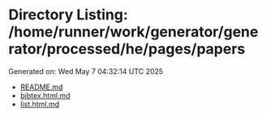 # Directory Listing: /home/runner/work/generator/generator/processed/he/pages/papers
Generated on: Wed May  7 04:32:14 UTC 2025

- [README.md](README.md)
- [bibtex.html.md](bibtex.html.md)
- [list.html.md](list.html.md)
